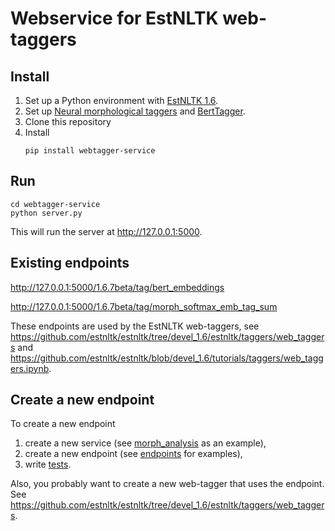 # Webservice for EstNLTK web-taggers

## Install
1. Set up a Python environment with [EstNLTK 1.6](). 
2. Set up [Neural morphological taggers](https://github.com/estnltk/estnltk/blob/devel_1.6/tutorials/taggers/neural_morph_tagger_new.ipynb) and [BertTagger](https://github.com/estnltk/estnltk/blob/devel_1.6/tutorials/taggers/embeddings_tagger.ipynb).
3. Clone this repository
4. Install
    ```
    pip install webtagger-service
    ```

## Run
    cd webtagger-service
    python server.py
This will run the server at http://127.0.0.1:5000.    

## Existing endpoints

http://127.0.0.1:5000/1.6.7beta/tag/bert_embeddings

http://127.0.0.1:5000/1.6.7beta/tag/morph_softmax_emb_tag_sum

These endpoints are used by the EstNLTK web-taggers, see
https://github.com/estnltk/estnltk/tree/devel_1.6/estnltk/taggers/web_taggers and https://github.com/estnltk/estnltk/blob/devel_1.6/tutorials/taggers/web_taggers.ipynb.

## Create a new endpoint

To create a new endpoint
1. create a new service (see [morph_analysis](webtagger_service/morph_analysis.py) as an example),
2. create a new endpoint (see [endpoints](webtagger_service/endpoints.py) for examples),
3. write [tests](tests).

Also, you probably want to create a new web-tagger that uses the endpoint.
See https://github.com/estnltk/estnltk/tree/devel_1.6/estnltk/taggers/web_taggers.
